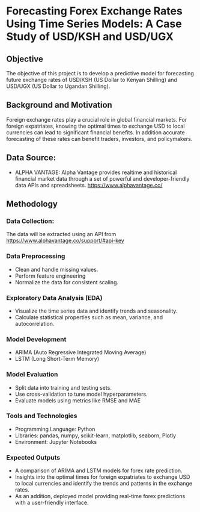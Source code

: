 # Forecasting Forex Exchange Rates Using Time Series Models: A Case Study of USD/KSH and USD/UGX

## Objective

The objective of this project is to develop a predictive model for forecasting future exchange rates of USD/KSH (US Dollar to Kenyan Shilling) and USD/UGX (US Dollar to Ugandan Shilling). 

## Background and Motivation

Foreign exchange rates play a crucial role in global financial markets. For foreign expatriates, knowing the optimal times to exchange USD to local currencies can lead to significant financial benefits. In addition accurate forecasting of these rates can benefit traders, investors, and policymakers.

## Data Source: 
- ALPHA VANTAGE: Alpha Vantage provides realtime and historical financial market data through a set of powerful and developer-friendly data APIs and spreadsheets. https://www.alphavantage.co/

## Methodology

### Data Collection:
The data will be extracted using an API from https://www.alphavantage.co/support/#api-key

### Data Preprocessing
- Clean and handle missing values.
- Perform feature engineering 
- Normalize the data for consistent scaling.
  
### Exploratory Data Analysis (EDA)
- Visualize the time series data and identify trends and seasonality.
- Calculate statistical properties such as mean, variance, and autocorrelation.
  
### Model Development
- ARIMA (Auto Regressive Integrated Moving Average)
- LSTM (Long Short-Term Memory)
  
### Model Evaluation
- Split data into training and testing sets. 
- Use cross-validation to tune model hyperparameters.
- Evaluate models using metrics like RMSE and MAE
  
### Tools and Technologies
- Programming Language: Python
- Libraries: pandas, numpy, scikit-learn, matplotlib, seaborn, Plotly
- Environment: Jupyter Notebooks

### Expected Outputs
- A comparison of ARIMA and LSTM models for forex rate prediction.
- Insights into the optimal times for foreign expatriates to exchange USD to local currencies and identify the trends and patterns in the exchange rates.
- As an addition, deployed model providing real-time forex predictions with a user-friendly interface.

